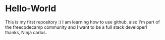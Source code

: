 # Hello-World
This is my first repository :) 
I am learning how to use github. also I'm part of the freecodecamp community and I want to be a full stack 
developer!
thanks, 
Ninja carlos. 
